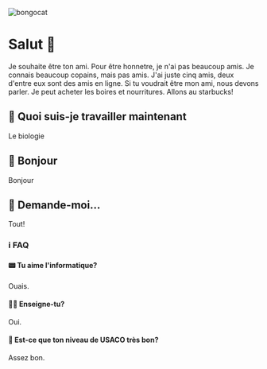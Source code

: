 ![bongocat](https://github.com/Confucius52/Confucius52/blob/main/bongocat.gif)
# Salut 👋

Je souhaite être ton ami. Pour être honnetre, je n'ai pas beaucoup amis. Je connais beaucoup copains, mais pas amis. J'ai juste cinq amis, deux d'entre eux sont des amis en ligne. Si tu voudrait être mon ami, nous devons parler. Je peut acheter les boires et nourritures. Allons au starbucks!

## 🔭 Quoi suis-je travailler maintenant 

Le biologie

## 📢 Bonjour

Bonjour

## 💬 Demande-moi...

Tout!

### ℹ FAQ

#### 📟 Tu aime l'informatique?

Ouais.

#### 👨‍🏫 Enseigne-tu?

Oui.

#### 🎥 Est-ce que ton niveau de USACO très bon?

Assez bon.


